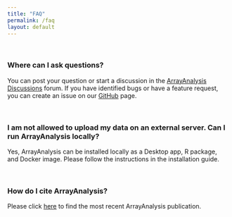 ```yaml
---
title: "FAQ"
permalink: /faq
layout: default
---
```


<br>
<div class="container px-1">
<div class="row">
  <div class="col-sm-12 px-3">
	  <div class="jumbotron p-5 h-100" style="text-align: left">
		  <h3><b>Where can I ask questions?</b></h3>
		  <p>You can post your question or start a discussion in the <a href="https://github.com/jarnokoetsier/ArrayAnalysis/discussions">ArrayAnalysis Discussions</a> forum.
		   If you have identified bugs or have a feature request, you can create an issue on our <a href="https://github.com/jarnokoetsier/ArrayAnalysis/issues">GitHub</a> page.</p>
	  </div>
  </div>
</div>
<br>
<div class="row">
  <div class="col-sm-12 px-3">
	  <div class="jumbotron p-5 h-100" style="text-align: left">
		  <h3><b>I am not allowed to upload my data on an external server. Can I run ArrayAnalysis locally?</b></h3>
		  <p>Yes, ArrayAnalysis can be installed locally as a Desktop app, R package, and Docker image. 
		  Please follow the instructions in the <a "{{ "/installation" | relative_url}}">installation guide</a>.</p>
	  </div>
  </div>
</div>
<br>
<div class="row">
  <div class="col-sm-12 px-3">
	  <div class="jumbotron p-5 h-100" style="text-align: left">
		  <h3><b>How do I cite ArrayAnalysis?</b></h3>
		  <p>Please click <a href="{{ "/about" | relative_url}}">here</a> to find the most recent ArrayAnalysis publication.</p>
	  </div>
  </div>
</div>
</div>
<br>
<br>




